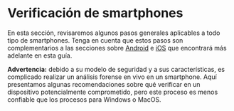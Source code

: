 # Verificación de smartphones

En esta sección, revisaremos algunos pasos generales aplicables a todo tipo de smartphones. Tenga en cuenta que estos pasos son complementarios a las secciones sobre [Android](https://pellaeon.gitbook.io/mobile-forensics/android) e [iOS](https://pellaeon.gitbook.io/mobile-forensics/ios) que encontrará más adelante en esta guía.

**Advertencia:** debido a su modelo de seguridad y a sus características, es complicado realizar un análisis forense en vivo en un smartphone. Aquí presentamos algunas recomendaciones sobre qué verificar en un dispositivo potencialmente comprometido, pero este proceso es menos confiable que los procesos para Windows o MacOS.
